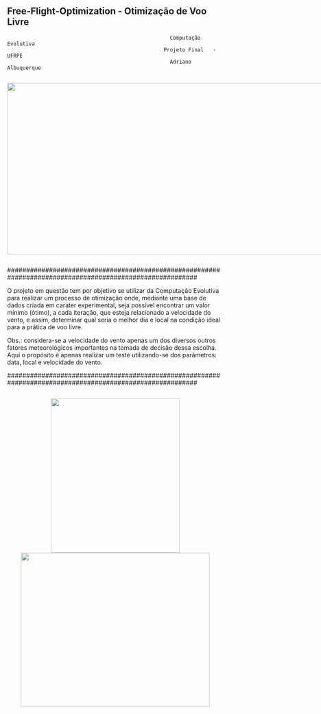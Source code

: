## Free-Flight-Optimization - Otimização de Voo Livre
                                                         Computação Evolutiva
                                                       Projeto Final   -   UFRPE
                                                         Adriano Albuquerque

<div style="display: inline-block">
<p align="center">
<img src="https://user-images.githubusercontent.com/102529232/204162033-f3dee615-3cec-453c-acca-1b63306aac5c.png" width="800" height="400"/>
</p>
</div>

##########################################################################################################

O projeto em questão tem por objetivo se utilizar da Computação Evolutiva para realizar um processo de otimização onde, mediante uma base de dados criada em carater experimental, seja possível encontrar um valor mínimo (ótimo), a cada iteração, que esteja relacionado a velocidade do vento, e assim, determinar qual seria o melhor dia e local na condição ideal para a prática de voo livre.

Obs.: considera-se a velocidade do vento apenas um dos diversos outros fatores meteorológicos importantes na tomada de decisão dessa escolha. Aqui o propósito é apenas realizar um teste utilizando-se dos parâmetros: data, local e velocidade do vento.

##########################################################################################################


<div style="display: inline-block">
<p align="center">
<img src="https://user-images.githubusercontent.com/102529232/204162852-7e99d112-0063-4e87-b628-e92793f22530.png" width="300" height="360"/> 
<img src="https://user-images.githubusercontent.com/102529232/204162888-27f573ad-335e-4b76-b834-dd62447dbded.png" width="440" height="360"/>
</p>
</div>

